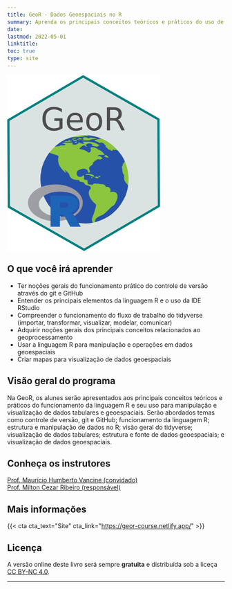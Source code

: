 ```yaml
---
title: GeoR - Dados Geoespaciais no R
summary: Aprenda os principais conceitos teóricos e práticos do uso de dados geoespaciais com R aplicado à Ecologia
date: 
lastmod: 2022-05-01
linktitle:
toc: true
type: site
---
```


<a href="https://geor-course.netlify.app/">
  <img src="geor.png" align="center">
</a> 

## O que você irá aprender

- Ter noções gerais do funcionamento prático do controle de versão através do git e GitHub
- Entender os principais elementos da linguagem R e o uso da IDE RStudio
- Compreender o funcionamento do fluxo de trabalho do tidyverse (importar, transformar, visualizar, modelar, comunicar)
- Adquirir noções gerais dos principais conceitos relacionados ao geoprocessamento
- Usar a linguagem R para manipulação e operações em dados geoespaciais
- Criar mapas para visualização de dados geoespaciais


## Visão geral do programa

Na GeoR, os alunes serão apresentados aos principais conceitos teóricos e práticos do funcionamento da linguagem R e seu uso para manipulação e visualização de dados tabulares e geoespaciais. Serão abordados temas como controle de versão, git e GitHub; funcionamento da linguagem R; estrutura e manipulação de dados no R; visão geral do tidyverse; visualização de dados tabulares; estrutura e fonte de dados geoespaciais; e visualização de dados geoespaciais.

## Conheça os instrutores

[Prof. Maurício Humberto Vancine (convidado)](https://mauriciovancine.github.io/)  
[Prof. Milton Cezar Ribeiro (responsável)](https://leec.eco.br/)

## Mais informações
{{< cta cta_text="Site" cta_link="https://geor-course.netlify.app/" >}}

## Licença

A versão online deste livro será sempre **gratuita** e distribuída sob a liceça [CC BY-NC 4.0](https://creativecommons.org/licenses/by-nc/4.0/).

---